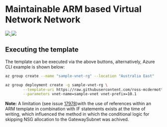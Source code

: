 
# Maintainable ARM based Virtual Network Network

<a href="https://portal.azure.com/#create/Microsoft.Template/uri/https%3A%2F%2Fraw.githubusercontent.com%2Fross-mcdermott%2Fhybrid-azure-network-with-arm%2Fworking%2Fazuredeploy.json" target="_blank">
    <img src="http://azuredeploy.net/deploybutton.png"/> 
</a>

<a href="http://armviz.io/#/?load=https%3A%2F%2Fraw.githubusercontent.com%2Fross-mcdermott%2Fhybrid-azure-network-with-arm%2Fworking%2Fazuredeploy.json" target="_blank">
    <img src="http://armviz.io/visualizebutton.png"/> 
</a>

## Executing the template

The template can be executed via the above buttons, alternatively, Azure CLI example is shown below:

```bash
az group create --name "sample-vnet-rg" --location "Australia East"

az group deployment create -g sample-vnet-rg \
        --template-uri https://raw.githubusercontent.com/ross-mcdermott/hybrid-azure-network-with-arm/working/azuredeploy.json \
        --parameters vnet-name=sample-vnet vnet-prefix=10.1
```

**Note:**
A limitation (see issue [17978](https://github.com/MicrosoftDocs/azure-docs/issues/17878))with the use of references within an ARM template in combination with IF statements exists at the time of writing, which influenced the method in which the conditional logic for skipping NSG allocation to the GatewaySubnet was achived.
